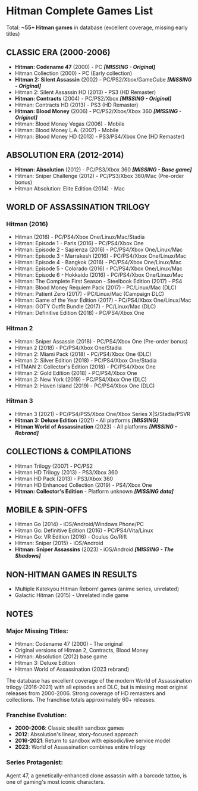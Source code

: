 # Hitman Complete Games List

Total: **~55+ Hitman games** in database (excellent coverage, missing early titles)

## CLASSIC ERA (2000-2006)

- **Hitman: Codename 47** (2000) - PC ***[MISSING - Original]***
- Hitman Collection (2000) - PC (Early collection)
- **Hitman 2: Silent Assassin** (2002) - PC/PS2/Xbox/GameCube ***[MISSING - Original]***
- Hitman 2: Silent Assassin HD (2013) - PS3 (HD Remaster)
- **Hitman: Contracts** (2004) - PC/PS2/Xbox ***[MISSING - Original]***
- Hitman: Contracts HD (2013) - PS3 (HD Remaster)
- **Hitman: Blood Money** (2006) - PC/PS2/Xbox/Xbox 360 ***[MISSING - Original]***
- Hitman: Blood Money Vegas (2006) - Mobile
- Hitman: Blood Money L.A. (2007) - Mobile
- Hitman: Blood Money HD (2013) - PS3/PS4/Xbox One (HD Remaster)

## ABSOLUTION ERA (2012-2014)

- **Hitman: Absolution** (2012) - PC/PS3/Xbox 360 ***[MISSING - Base game]***
- Hitman: Sniper Challenge (2012) - PC/PS3/Xbox 360/Mac (Pre-order bonus)
- Hitman Absolution: Elite Edition (2014) - Mac

## WORLD OF ASSASSINATION TRILOGY

### Hitman (2016)
- Hitman (2016) - PC/PS4/Xbox One/Linux/Mac/Stadia
- Hitman: Episode 1 - Paris (2016) - PC/PS4/Xbox One
- Hitman: Episode 2 - Sapienza (2016) - PC/PS4/Xbox One/Linux/Mac
- Hitman: Episode 3 - Marrakesh (2016) - PC/PS4/Xbox One/Linux/Mac
- Hitman: Episode 4 - Bangkok (2016) - PC/PS4/Xbox One/Linux/Mac
- Hitman: Episode 5 - Colorado (2016) - PC/PS4/Xbox One/Linux/Mac
- Hitman: Episode 6 - Hokkaido (2016) - PC/PS4/Xbox One/Linux/Mac
- Hitman: The Complete First Season - Steelbook Edition (2017) - PS4
- Hitman: Blood Money Requiem Pack (2017) - PC/Linux/Mac (DLC)
- Hitman: Patient Zero (2017) - PC/Linux/Mac (Campaign DLC)
- Hitman: Game of the Year Edition (2017) - PC/PS4/Xbox One/Linux/Mac
- Hitman: GOTY Outfit Bundle (2017) - PC/Linux/Mac (DLC)
- Hitman: Definitive Edition (2018) - PC/PS4/Xbox One

### Hitman 2
- Hitman: Sniper Assassin (2018) - PC/PS4/Xbox One (Pre-order bonus)
- Hitman 2 (2018) - PC/PS4/Xbox One/Stadia
- Hitman 2: Miami Pack (2018) - PC/PS4/Xbox One (DLC)
- Hitman 2: Silver Edition (2018) - PC/PS4/Xbox One/Stadia
- HITMAN 2: Collector's Edition (2018) - PC/PS4/Xbox One
- Hitman 2: Gold Edition (2018) - PC/PS4/Xbox One
- Hitman 2: New York (2019) - PC/PS4/Xbox One (DLC)
- Hitman 2: Haven Island (2019) - PC/PS4/Xbox One (DLC)

### Hitman 3
- Hitman 3 (2021) - PC/PS4/PS5/Xbox One/Xbox Series X|S/Stadia/PSVR
- **Hitman 3: Deluxe Edition** (2021) - All platforms ***[MISSING]***
- **Hitman World of Assassination** (2023) - All platforms ***[MISSING - Rebrand]***

## COLLECTIONS & COMPILATIONS

- Hitman Trilogy (2007) - PC/PS2
- Hitman HD Trilogy (2013) - PS3/Xbox 360
- Hitman HD Pack (2013) - PS3/Xbox 360
- Hitman HD Enhanced Collection (2019) - PS4/Xbox One
- **Hitman: Collector's Edition** - Platform unknown ***[MISSING data]***

## MOBILE & SPIN-OFFS

- Hitman Go (2014) - iOS/Android/Windows Phone/PC
- Hitman Go: Definitive Edition (2016) - PC/PS4/Vita/Linux
- Hitman Go: VR Edition (2016) - Oculus Go/Rift
- Hitman: Sniper (2015) - iOS/Android
- **Hitman: Sniper Assassins** (2023) - iOS/Android ***[MISSING - The Shadows]***

## NON-HITMAN GAMES IN RESULTS
- Multiple Katekyou Hitman Reborn! games (anime series, unrelated)
- Galactic Hitman (2015) - Unrelated indie game

## NOTES

### Major Missing Titles:
- Hitman: Codename 47 (2000) - The original
- Original versions of Hitman 2, Contracts, Blood Money
- Hitman: Absolution (2012) base game
- Hitman 3: Deluxe Edition
- Hitman World of Assassination (2023 rebrand)

The database has excellent coverage of the modern World of Assassination trilogy (2016-2021) with all episodes and DLC, but is missing most original releases from 2000-2006. Strong coverage of HD remasters and collections. The franchise totals approximately 60+ releases.

### Franchise Evolution:
- **2000-2006**: Classic stealth sandbox games
- **2012**: Absolution's linear, story-focused approach
- **2016-2021**: Return to sandbox with episodic/live service model
- **2023**: World of Assassination combines entire trilogy

### Series Protagonist:
Agent 47, a genetically-enhanced clone assassin with a barcode tattoo, is one of gaming's most iconic characters.